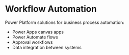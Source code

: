 # Workflow Automation

Power Platform solutions for business process automation:
- Power Apps canvas apps
- Power Automate flows
- Approval workflows
- Data integration between systems